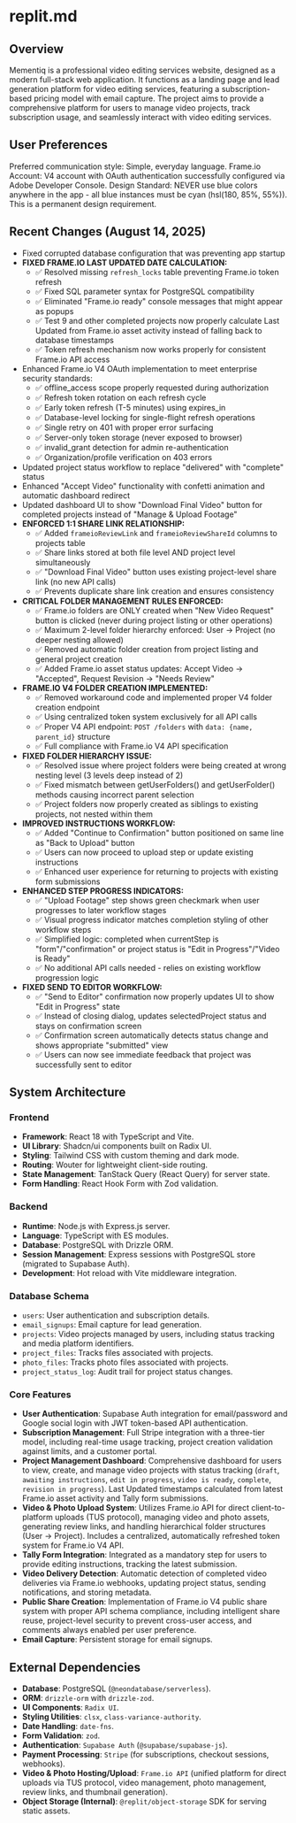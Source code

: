 # replit.md

## Overview
Mementiq is a professional video editing services website, designed as a modern full-stack web application. It functions as a landing page and lead generation platform for video editing services, featuring a subscription-based pricing model with email capture. The project aims to provide a comprehensive platform for users to manage video projects, track subscription usage, and seamlessly interact with video editing services.

## User Preferences
Preferred communication style: Simple, everyday language.
Frame.io Account: V4 account with OAuth authentication successfully configured via Adobe Developer Console.
Design Standard: NEVER use blue colors anywhere in the app - all blue instances must be cyan (hsl(180, 85%, 55%)). This is a permanent design requirement.

## Recent Changes (August 14, 2025)
- Fixed corrupted database configuration that was preventing app startup
- **FIXED FRAME.IO LAST UPDATED DATE CALCULATION:**
  - ✅ Resolved missing `refresh_locks` table preventing Frame.io token refresh
  - ✅ Fixed SQL parameter syntax for PostgreSQL compatibility  
  - ✅ Eliminated "Frame.io ready" console messages that might appear as popups
  - ✅ Test 9 and other completed projects now properly calculate Last Updated from Frame.io asset activity instead of falling back to database timestamps
  - ✅ Token refresh mechanism now works properly for consistent Frame.io API access
- Enhanced Frame.io V4 OAuth implementation to meet enterprise security standards:
  - ✅ offline_access scope properly requested during authorization
  - ✅ Refresh token rotation on each refresh cycle
  - ✅ Early token refresh (T-5 minutes) using expires_in
  - ✅ Database-level locking for single-flight refresh operations
  - ✅ Single retry on 401 with proper error surfacing
  - ✅ Server-only token storage (never exposed to browser)
  - ✅ invalid_grant detection for admin re-authentication
  - ✅ Organization/profile verification on 403 errors
- Updated project status workflow to replace "delivered" with "complete" status
- Enhanced "Accept Video" functionality with confetti animation and automatic dashboard redirect
- Updated dashboard UI to show "Download Final Video" button for completed projects instead of "Manage & Upload Footage"
- **ENFORCED 1:1 SHARE LINK RELATIONSHIP:**
  - ✅ Added `frameioReviewLink` and `frameioReviewShareId` columns to projects table
  - ✅ Share links stored at both file level AND project level simultaneously
  - ✅ "Download Final Video" button uses existing project-level share link (no new API calls)
  - ✅ Prevents duplicate share link creation and ensures consistency
- **CRITICAL FOLDER MANAGEMENT RULES ENFORCED:**
  - ✅ Frame.io folders are ONLY created when "New Video Request" button is clicked (never during project listing or other operations)
  - ✅ Maximum 2-level folder hierarchy enforced: User → Project (no deeper nesting allowed)
  - ✅ Removed automatic folder creation from project listing and general project creation
  - ✅ Added Frame.io asset status updates: Accept Video → "Accepted", Request Revision → "Needs Review"
- **FRAME.IO V4 FOLDER CREATION IMPLEMENTED:**
  - ✅ Removed workaround code and implemented proper V4 folder creation endpoint
  - ✅ Using centralized token system exclusively for all API calls
  - ✅ Proper V4 API endpoint: `POST /folders` with `data: {name, parent_id}` structure
  - ✅ Full compliance with Frame.io V4 API specification
- **FIXED FOLDER HIERARCHY ISSUE:**
  - ✅ Resolved issue where project folders were being created at wrong nesting level (3 levels deep instead of 2)
  - ✅ Fixed mismatch between getUserFolders() and getUserFolder() methods causing incorrect parent selection
  - ✅ Project folders now properly created as siblings to existing projects, not nested within them
- **IMPROVED INSTRUCTIONS WORKFLOW:**
  - ✅ Added "Continue to Confirmation" button positioned on same line as "Back to Upload" button
  - ✅ Users can now proceed to upload step or update existing instructions
  - ✅ Enhanced user experience for returning to projects with existing form submissions
- **ENHANCED STEP PROGRESS INDICATORS:**
  - ✅ "Upload Footage" step shows green checkmark when user progresses to later workflow stages
  - ✅ Visual progress indicator matches completion styling of other workflow steps
  - ✅ Simplified logic: completed when currentStep is "form"/"confirmation" or project status is "Edit in Progress"/"Video is Ready"
  - ✅ No additional API calls needed - relies on existing workflow progression logic
- **FIXED SEND TO EDITOR WORKFLOW:**
  - ✅ "Send to Editor" confirmation now properly updates UI to show "Edit in Progress" state
  - ✅ Instead of closing dialog, updates selectedProject status and stays on confirmation screen
  - ✅ Confirmation screen automatically detects status change and shows appropriate "submitted" view
  - ✅ Users can now see immediate feedback that project was successfully sent to editor

## System Architecture

### Frontend
- **Framework**: React 18 with TypeScript and Vite.
- **UI Library**: Shadcn/ui components built on Radix UI.
- **Styling**: Tailwind CSS with custom theming and dark mode.
- **Routing**: Wouter for lightweight client-side routing.
- **State Management**: TanStack Query (React Query) for server state.
- **Form Handling**: React Hook Form with Zod validation.

### Backend
- **Runtime**: Node.js with Express.js server.
- **Language**: TypeScript with ES modules.
- **Database**: PostgreSQL with Drizzle ORM.
- **Session Management**: Express sessions with PostgreSQL store (migrated to Supabase Auth).
- **Development**: Hot reload with Vite middleware integration.

### Database Schema
- `users`: User authentication and subscription details.
- `email_signups`: Email capture for lead generation.
- `projects`: Video projects managed by users, including status tracking and media platform identifiers.
- `project_files`: Tracks files associated with projects.
- `photo_files`: Tracks photo files associated with projects.
- `project_status_log`: Audit trail for project status changes.

### Core Features
- **User Authentication**: Supabase Auth integration for email/password and Google social login with JWT token-based API authentication.
- **Subscription Management**: Full Stripe integration with a three-tier model, including real-time usage tracking, project creation validation against limits, and a customer portal.
- **Project Management Dashboard**: Comprehensive dashboard for users to view, create, and manage video projects with status tracking (`draft`, `awaiting instructions`, `edit in progress`, `video is ready`, `complete`, `revision in progress`). Last Updated timestamps calculated from latest Frame.io asset activity and Tally form submissions.
- **Video & Photo Upload System**: Utilizes Frame.io API for direct client-to-platform uploads (TUS protocol), managing video and photo assets, generating review links, and handling hierarchical folder structures (User -> Project). Includes a centralized, automatically refreshed token system for Frame.io V4 API.
- **Tally Form Integration**: Integrated as a mandatory step for users to provide editing instructions, tracking the latest submission.
- **Video Delivery Detection**: Automatic detection of completed video deliveries via Frame.io webhooks, updating project status, sending notifications, and storing metadata.
- **Public Share Creation**: Implementation of Frame.io V4 public share system with proper API schema compliance, including intelligent share reuse, project-level security to prevent cross-user access, and comments always enabled per user preference.
- **Email Capture**: Persistent storage for email signups.

## External Dependencies

- **Database**: PostgreSQL (`@neondatabase/serverless`).
- **ORM**: `drizzle-orm` with `drizzle-zod`.
- **UI Components**: `Radix UI`.
- **Styling Utilities**: `clsx`, `class-variance-authority`.
- **Date Handling**: `date-fns`.
- **Form Validation**: `zod`.
- **Authentication**: `Supabase Auth` (`@supabase/supabase-js`).
- **Payment Processing**: `Stripe` (for subscriptions, checkout sessions, webhooks).
- **Video & Photo Hosting/Upload**: `Frame.io API` (unified platform for direct uploads via TUS protocol, video management, photo management, review links, and thumbnail generation).
- **Object Storage (Internal)**: `@replit/object-storage` SDK for serving static assets.